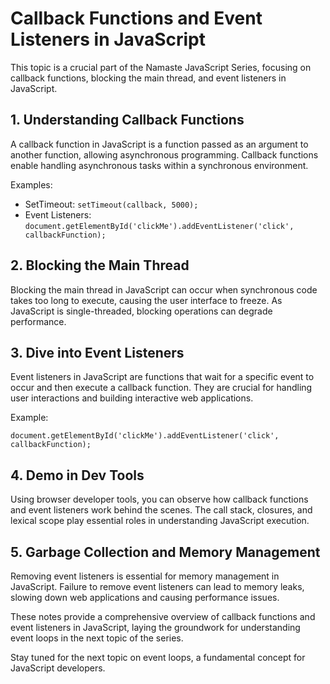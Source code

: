 Callback Functions and Event Listeners in JavaScript
===========================================================

This topic is a crucial part of the Namaste JavaScript Series, focusing on callback functions, blocking the main thread, and event listeners in JavaScript.

1\. Understanding Callback Functions
------------------------------------

A callback function in JavaScript is a function passed as an argument to another function, allowing asynchronous programming. Callback functions enable handling asynchronous tasks within a synchronous environment.

Examples:

*   SetTimeout: `setTimeout(callback, 5000);`
*   Event Listeners: `document.getElementById('clickMe').addEventListener('click', callbackFunction);`

2\. Blocking the Main Thread
----------------------------

Blocking the main thread in JavaScript can occur when synchronous code takes too long to execute, causing the user interface to freeze. As JavaScript is single-threaded, blocking operations can degrade performance.

3\. Dive into Event Listeners
-----------------------------

Event listeners in JavaScript are functions that wait for a specific event to occur and then execute a callback function. They are crucial for handling user interactions and building interactive web applications.

Example:

    document.getElementById('clickMe').addEventListener('click', callbackFunction);

4\. Demo in Dev Tools
---------------------

Using browser developer tools, you can observe how callback functions and event listeners work behind the scenes. The call stack, closures, and lexical scope play essential roles in understanding JavaScript execution.

5\. Garbage Collection and Memory Management
--------------------------------------------

Removing event listeners is essential for memory management in JavaScript. Failure to remove event listeners can lead to memory leaks, slowing down web applications and causing performance issues.

These notes provide a comprehensive overview of callback functions and event listeners in JavaScript, laying the groundwork for understanding event loops in the next topic of the series.

Stay tuned for the next topic on event loops, a fundamental concept for JavaScript developers.